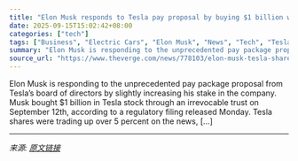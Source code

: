 ```yaml
---
title: "Elon Musk responds to Tesla pay proposal by buying $1 billion worth of stock"
date: 2025-09-15T15:02:42+08:00
categories: ["tech"]
tags: ["Business", "Electric Cars", "Elon Musk", "News", "Tech", "Tesla", "Transportation"]
summary: "Elon Musk is responding to the unprecedented pay package proposal from Tesla’s board of directors by slightly increasing his stake in the company. Musk bought $1 billion in Tesla stock through an irre"
source_url: "https://www.theverge.com/news/778103/elon-musk-tesla-shares-purchase-billion-dollars"
---
```


Elon Musk is responding to the unprecedented pay package proposal from Tesla’s board of directors by slightly increasing his stake in the company. Musk bought $1 billion in Tesla stock through an irrevocable trust on September 12th, according to a regulatory filing released Monday. Tesla shares were trading up over 5 percent on the news, [&#8230;]

---

*来源: [原文链接](https://www.theverge.com/news/778103/elon-musk-tesla-shares-purchase-billion-dollars)*
